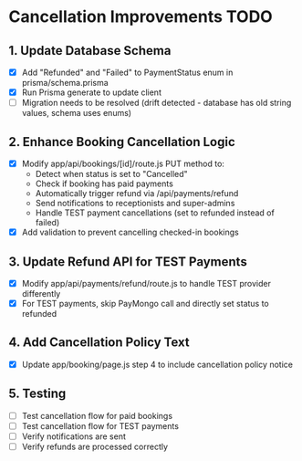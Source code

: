 # Cancellation Improvements TODO

## 1. Update Database Schema
- [x] Add "Refunded" and "Failed" to PaymentStatus enum in prisma/schema.prisma
- [x] Run Prisma generate to update client
- [ ] Migration needs to be resolved (drift detected - database has old string values, schema uses enums)

## 2. Enhance Booking Cancellation Logic
- [x] Modify app/api/bookings/[id]/route.js PUT method to:
  - Detect when status is set to "Cancelled"
  - Check if booking has paid payments
  - Automatically trigger refund via /api/payments/refund
  - Send notifications to receptionists and super-admins
  - Handle TEST payment cancellations (set to refunded instead of failed)
- [x] Add validation to prevent cancelling checked-in bookings

## 3. Update Refund API for TEST Payments
- [x] Modify app/api/payments/refund/route.js to handle TEST provider differently
- [x] For TEST payments, skip PayMongo call and directly set status to refunded

## 4. Add Cancellation Policy Text
- [x] Update app/booking/page.js step 4 to include cancellation policy notice

## 5. Testing
- [ ] Test cancellation flow for paid bookings
- [ ] Test cancellation flow for TEST payments
- [ ] Verify notifications are sent
- [ ] Verify refunds are processed correctly
